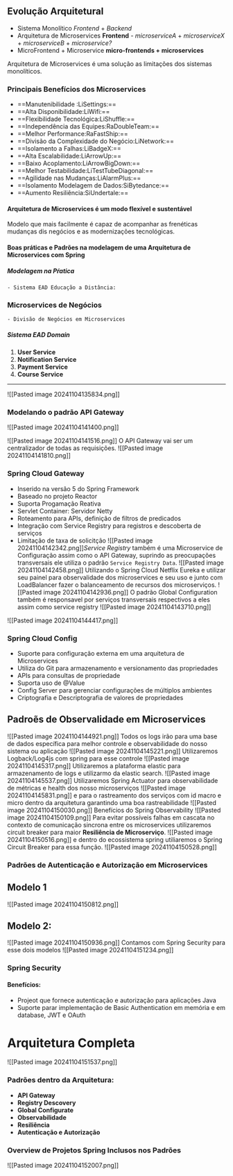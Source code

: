 ## Evolução Arquitetural 
- Sistema Monolítico
	*Frontend* + *Backend*
- Arquitetura de Microservices
	**Frontend** - *microserviceA* + *microserviceX* + *microserviceB* + *microservice?*
- MicroFrontend + Microservice
	**micro-frontends + microservices**

Arquitetura de Microservices é uma solução as limitações dos sistemas monolíticos.
### Principais Benefícios dos Microservices
- ==Manutenibilidade :LiSettings:==
- ==Alta Disponibilidade:LiWifi:==
- ==Flexibilidade Tecnológica:LiShuffle:== 
- ==Independência das Equipes:RaDoubleTeam:== 
- ==Melhor Performance:RaFastShip:==
- ==Divisão da Complexidade do Negócio:LiNetwork:==
- ==Isolamento a Falhas:LiBadgeX:== 
- ==Alta Escalabilidade:LiArrowUp:== 
- ==Baixo Acoplamento:LiArrowBigDown:== 
- ==Melhor Testabilidade:LiTestTubeDiagonal:== 
- ==Agilidade nas Mudanças:LiAlarmPlus:== 
- ==Isolamento Modelagem de Dados:SiBytedance:==
- ==Aumento Resiliência:SiUndertale:==
#### Arquitetura de Microservices é um modo flexível e sustentável
Modelo que mais facilmente é capaz de acompanhar as frenéticas mudanças dis negócios e as modernizações tecnológicas.

#### Boas práticas e Padrões na modelagem de uma Arquitetura de Microservices com Spring 
##### Modelagem na Pŕatica 
	- Sistema EAD Educação a Distância:
### Microservices de Negócios
	- Divisão de Negócios em Microservices

##### Sistema EAD Domain
1. **User Service** 
2. **Notification Service**
3. **Payment Service**
4. **Course Service**
---
![[Pasted image 20241104135834.png]]

### Modelando o padrão API Gateway
![[Pasted image 20241104141400.png]]

![[Pasted image 20241104141516.png]]
O API Gateway vai ser um centralizador de todas as requisições.
![[Pasted image 20241104141810.png]]

### Spring Cloud Gateway
-  Inserido na versão 5 do Spring Framework
- Baseado no projeto Reactor
- Suporta Progamação Reativa
- Servlet Container: Servidor Netty
- Roteamento para APIs, definição de filtros de predicados
- Integração com Service Registry para registros e descoberta de serviços 
- Limitação de taxa de solicitção
![[Pasted image 20241104142342.png]]*Service Registry*  também é uma Microservice de Configuração assim como o API Gateway, suprindo as preocupações transversais ele utiliza o padrão `Service Registry Data`.
![[Pasted image 20241104142458.png]]
Utilizando o Spring Cloud Netflix Eureka e utilizar seu painel para observalidade dos microservices e seu uso e junto com LoadBalancer fazer o balanceamento de recursos dos microserviços.
![[Pasted image 20241104142936.png]]
O padrão Global Configuration também é responsavel por serviços transversais respectivos a eles assim como service registry
![[Pasted image 20241104143710.png]]

![[Pasted image 20241104144417.png]]
### Spring Cloud Config
- Suporte para configuração externa em uma arquitetura de Microservices
- Utiliza do Git para armazenamento e versionamento das propriedades
- APIs para consultas de propriedade
- Suporta uso de @Value 
- Config Server para gerenciar configurações de múltiplos ambientes
- Criptografia e Descriptografia de  valores de propriedades

## Padroẽs de Observalidade em Microservices
![[Pasted image 20241104144921.png]]
Todos os logs irão para uma base de dados específica para melhor controle e observabilidade do nosso sistema ou aplicação
![[Pasted image 20241104145221.png]]
Utilizaremos Logback/Log4js com spring para esse controle
![[Pasted image 20241104145317.png]]
Utilizaremos a plataforma elastic para armazenamento de logs e utilizarmo da elastic search.
![[Pasted image 20241104145537.png]]
Utilizaremos Spring Actuator para observabilidade de métricas e health dos nosso microserviços
![[Pasted image 20241104145831.png]]
e para o rastreamento dos serviços com id macro e micro dentro da arquitetura garantindo uma boa rastreabilidade
![[Pasted image 20241104150030.png]]
Benefícios do Spring Observability
![[Pasted image 20241104150109.png]]
Para evitar possíveis falhas em cascata no contexto de comunicação sincrona entre os microservices utilizaremos circuit breaker para maior **Resiliência de Microserviço**.
![[Pasted image 20241104150516.png]]
e dentro do ecossistema spring utiliaremos o Spring Circuit Breaker para essa função.
![[Pasted image 20241104150528.png]]
### Padrões de Autenticação e Autorização em Microservices
## Modelo 1 
![[Pasted image 20241104150812.png]]
## Modelo 2:
![[Pasted image 20241104150936.png]]
Contamos com Spring Security para esse dois modelos 
![[Pasted image 20241104151234.png]]
### Spring Security 
#### Benefícios:
- Projeot que fornece autenticação e autorização para aplicações Java
- Suporte parar implementação de Basic Authentication em memória e em database, JWT e OAuth

# Arquitetura Completa 
![[Pasted image 20241104151537.png]]
### Padrões dentro da Arquitetura:
- **API Gateway**
- **Registry Descovery**
- **Global Configurate**
- **Observabilidade**
- **Resiliência**
- **Autenticação e Autorização**

### Overview de Projetos Spring Inclusos nos Padrões
![[Pasted image 20241104152007.png]]

